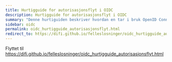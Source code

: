 ```yaml
---
title: Hurtigguide for autorisasjonsflyt i OIDC
description: Hurtigguide for autorisasjonsflyt i OIDC
summary: "Denne hurtiguiden beskriver hvordan en tar i bruk OpenID Connect (OIDC) og autorisasjonskodeflyt i ID-porten."
sidebar: oidc
permalink: oidc_hurtigguide_autorisasjonsflyt.html 
redirect_to: https://difi.github.io/felleslosninger/oidc_hurtigguide_autorisasjonsflyt.html
---
```

Flyttet til https://difi.github.io/felleslosninger/oidc_hurtigguide_autorisasjonsflyt.html